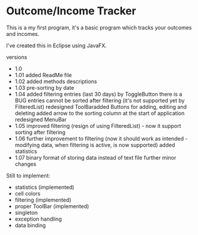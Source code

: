 # Outcome/Income Tracker

This is a my first program,
it's a basic program which tracks your outcomes and incomes.

I've created this in Eclipse using JavaFX.

versions
- 1.0
- 1.01	added ReadMe file
- 1.02	added methods descriptions
- 1.03	pre-sorting by date
- 1.04	added filtering entries (last 30 days) by ToggleButton there is a BUG entries cannot be sorted after filtering (it's not supported yet by FilteredList)
		redesigned ToolBaradded Buttons for adding, editing and deleting
		added arrow to the sorting column at the start of application
		redesigned MenuBar
- 1.05	improved filtering (resign of using FilteredList) - now it support sorting after filtering
- 1.06	further improvement to filtering (now it should work as intended - modifying data, when filtering is active, is now supported)
		added statistics
- 1.07	binary format of storing data instead of text file
		further minor changes
		
	

Still to implement:
- statistics (implemented)
- cell colors
- filtering (implemented)
- proper ToolBar (implemented)
- singleton
- exception handling
- data binding
